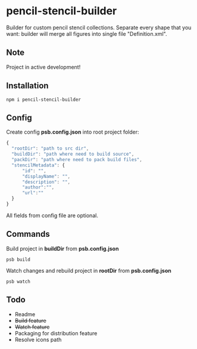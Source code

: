 # pencil-stencil-builder
Builder for custom pencil stencil collections. Separate every shape that you want: builder will merge all figures into single file "Definition.xml".
## Note
  Project in active development!
## Installation
  ```
  npm i pencil-stencil-builder
  ```

## Config
  Create config **psb.config.json** into root project folder:
  ```javascript
{
    "rootDir": "path to src dir",
    "buildDir": "path where need to build source",
    "packDir": "path where need to pack build files",
    "stencilMetadata": {
        "id": "",
        "displayName": "",
        "description": "",
        "author":"",
        "url":""
    }
}
```
All fields from config file are optional.
  
## Commands
  Build project in **buildDir** from **psb.config.json**
  ```
  psb build
  ```
  Watch changes and rebuild project in **rootDir** from **psb.config.json**
  ```
  psb watch
  ```

## Todo
  * Readme
  * ~~Build feature~~
  * ~~Watch feature~~
  * Packaging for distribution feature
  * Resolve icons path

